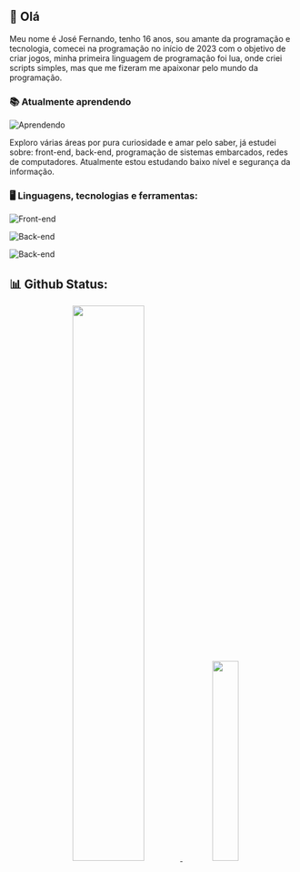 ## 👋 Olá

<p>Meu nome é José Fernando, tenho 16 anos, sou amante da programação e tecnologia, comecei na programação no início de 2023 com o objetivo de criar jogos,
  minha primeira linguagem de programação foi lua, onde criei scripts simples, mas que me fizeram me apaixonar pelo mundo da programação.</p>

### 📚 Atualmente aprendendo

![Aprendendo](https://go-skill-icons.vercel.app/api/icons?i=c,cpp,asm)

<p>Exploro várias áreas por pura curiosidade e amar pelo saber, já estudei sobre: front-end, back-end, programação de sistemas embarcados, redes de computadores.
  Atualmente estou estudando baixo nível e segurança da informação.</p>

### 🖥 Linguagens, tecnologias e ferramentas:

![Front-end](https://go-skill-icons.vercel.app/api/icons?i=html,css,js,jquery,ts,bootstrap,sass,react)

![Back-end](https://go-skill-icons.vercel.app/api/icons?i=nodejs,npm,express)

![Back-end](https://go-skill-icons.vercel.app/api/icons?i=vscode,git,github,linux)

## 📊 Github Status:

<div align="center">
  <a href="https://github.com/Fernando8796">
  <img loading="lazy" height="50%" src="https://github-readme-stats.vercel.app/api?username=Fernando8796&hide=stars&show_icons=true&theme=react"/>
  <img loading="lazy" height="30%" src="https://github-readme-stats.vercel.app/api/top-langs/?username=Fernando8796&layout=compact&langs_count=7&theme=react"/>
</div>
